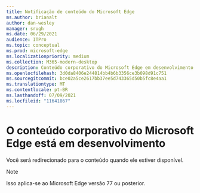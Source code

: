 ```yaml
---
title: Notificação de conteúdo do Microsoft Edge
ms.author: brianalt
author: dan-wesley
manager: srugh
ms.date: 06/29/2021
audience: ITPro
ms.topic: conceptual
ms.prod: microsoft-edge
ms.localizationpriority: medium
ms.collection: M365-modern-desktop
description: Conteúdo corporativo do Microsoft Edge em desenvolvimento
ms.openlocfilehash: 3d0da8406e244814bb4b6b3356ce3b098d91c751
ms.sourcegitcommit: bce02a5ce2617bb37ee5d743365d50b5fc8e4aa1
ms.translationtype: MT
ms.contentlocale: pt-BR
ms.lasthandoff: 07/09/2021
ms.locfileid: "11641867"
---
```

# <a name="microsoft-edge-enterprise-content-is-under-development"></a>O conteúdo corporativo do Microsoft Edge está em desenvolvimento

Você será redirecionado para o conteúdo quando ele estiver disponível.

> [!NOTE]
> Isso aplica-se ao Microsoft Edge versão 77 ou posterior.
